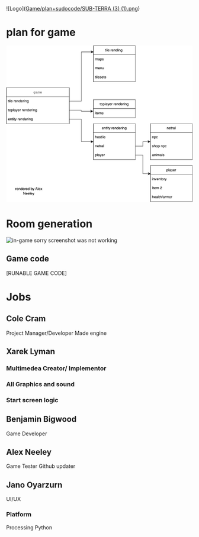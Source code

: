 ![Logo]([Game/plan+sudocode/SUB-TERRA (3) (1).png](https://github.com/supercatblue/EpicTopDownGame/blob/main/Game/plan%2Bsudocode/SUB-TERRA%20(3)%20(1).png))

# plan for game 


![Class list](https://github.com/supercatblue/EpicTopDownGame/blob/main/Game/plan%2Bsudocode/plan1.drawio.png)

# Room generation

![in-game](Game/plan+sudocode/IMG_6207.HEIC)
sorry screenshot was not working
## Game code

[RUNABLE GAME CODE]


# Jobs

## Cole Cram
Project Manager/Developer
Made engine

## Xarek Lyman
### Multimedea Creator/ Implementor
### All Graphics and sound
### Start screen logic

## Benjamin Bigwood
Game Developer

## Alex Neeley
Game Tester
Github updater

## Jano Oyarzurn
UI/UX


### Platform 
Processing Python

